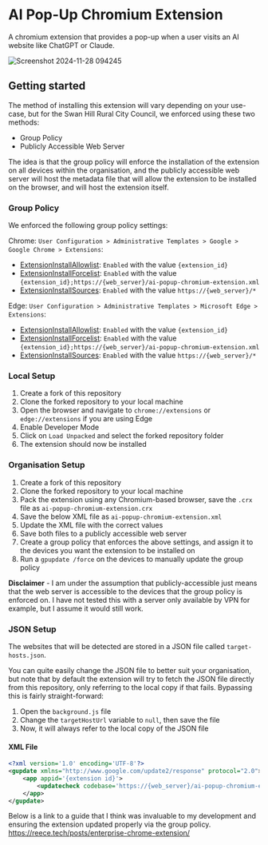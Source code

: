 # AI Pop-Up Chromium Extension

A chromium extension that provides a pop-up when a user visits an AI website like ChatGPT or Claude.

![Screenshot 2024-11-28 094245](https://github.com/user-attachments/assets/b53c99ad-27af-4fa1-ad19-e97c12012929)

## Getting started

The method of installing this extension will vary depending on your use-case, but for the Swan Hill Rural City Council, we enforced using these two methods:

- Group Policy
- Publicly Accessible Web Server

The idea is that the group policy will enforce the installation of the extension on all devices within the organisation, and the publicly accessible web server will host the metadata file that will allow the extension to be installed on the browser, and will host the extension itself.

### Group Policy

We enforced the following group policy settings:

Chrome: `User Configuration > Administrative Templates > Google > Google Chrome > Extensions`:

- [ExtensionInstallAllowlist](https://chromeenterprise.google/policies/?policy=ExtensionInstallAllowlist): `Enabled` with the value `{extension_id}`
- [ExtensionInstallForcelist](https://chromeenterprise.google/policies/?policy=ExtensionInstallForcelist): `Enabled` with the value `{extension_id};https://{web_server}/ai-popup-chromium-extension.xml`
- [ExtensionInstallSources](https://chromeenterprise.google/policies/?policy=ExtensionInstallSources): `Enabled` with the value `https://{web_server}/*`

Edge: `User Configuration > Administrative Templates > Microsoft Edge > Extensions`:

- [ExtensionInstallAllowlist](https://docs.microsoft.com/en-us/deployedge/microsoft-edge-policies#extensioninstallallowlist): `Enabled` with the value `{extension_id}`
- [ExtensionInstallForcelist](https://docs.microsoft.com/en-us/deployedge/microsoft-edge-policies#extensioninstallforcelist): `Enabled` with the value `{extension_id};https://{web_server}/ai-popup-chromium-extension.xml`
- [ExtensionInstallSources](https://docs.microsoft.com/en-us/deployedge/microsoft-edge-policies#extensioninstallsources): `Enabled` with the value `https://{web_server}/*`

### Local Setup

1. Create a fork of this repository
2. Clone the forked repository to your local machine
3. Open the browser and navigate to `chrome://extensions` or `edge://extensions` if you are using Edge
4. Enable Developer Mode
5. Click on `Load Unpacked` and select the forked repository folder
6. The extension should now be installed

### Organisation Setup

1. Create a fork of this repository
2. Clone the forked repository to your local machine
3. Pack the extension using any Chromium-based browser, save the `.crx` file as `ai-popup-chromium-extension.crx`
4. Save the below XML file as `ai-popup-chromium-extension.xml`
5. Update the XML file with the correct values
6. Save both files to a publicly accessible web server
7. Create a group policy that enforces the above settings, and assign it to the devices you want the extension to be installed on
8. Run a `gpupdate /force` on the devices to manually update the group policy

**Disclaimer** - I am under the assumption that publicly-accessible just means that the web server is accessible to the devices that the group policy is enforced on. I have not tested this with a server only available by VPN for example, but I assume it would still work.

### JSON Setup

The websites that will be detected are stored in a JSON file called `target-hosts.json`.

You can quite easily change the JSON file to better suit your organisation, but note that by default the extension will try to fetch the JSON file directly from this repository, only referring to the local copy if that fails. Bypassing this is fairly straight-forward:

1. Open the `background.js` file
2. Change the `targetHostUrl` variable to `null`, then save the file
3. Now, it will always refer to the local copy of the JSON file

#### XML File

```xml
<?xml version='1.0' encoding='UTF-8'?>
<gupdate xmlns="http://www.google.com/update2/response" protocol="2.0">
    <app appid='{extension id}'>
        <updatecheck codebase='https://{web_server}/ai-popup-chromium-extension.crx' version='1.0.0' />
    </app>
</gupdate>
```

Below is a link to a guide that I think was invaluable to my development and ensuring the extension updated properly via the group policy.
<https://reece.tech/posts/enterprise-chrome-extension/>
